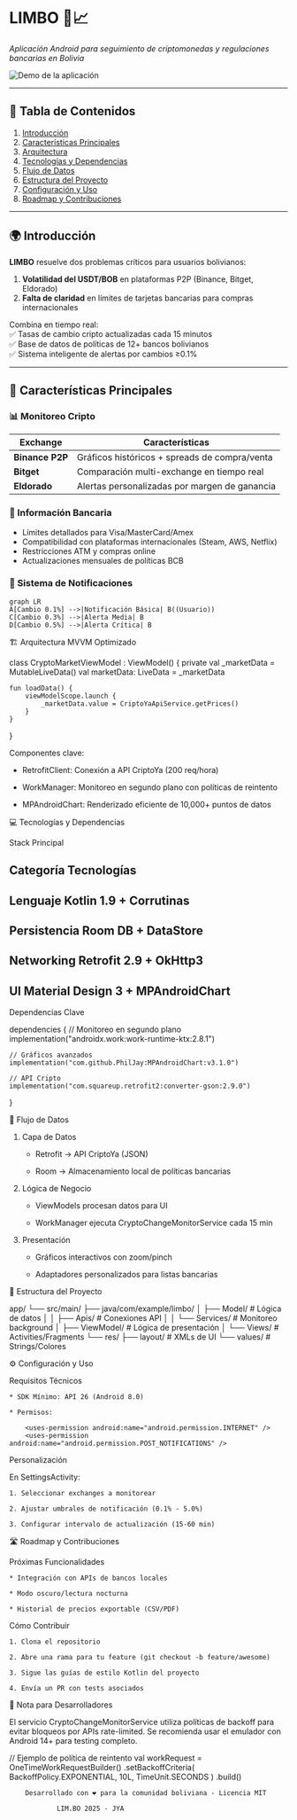 # LIMBO 🏦📈  
*Aplicación Android para seguimiento de criptomonedas y regulaciones bancarias en Bolivia*

![Demo de la aplicación](https://media.giphy.com/media/v1.Y2lkPTc5MGI3NjExdDlwN2p6Z2VpY2N5eG4zZTRpamR4eDc3M2h6ajd3dWl4eGJhYjVnNiZlcD12MV9pbnRlcm5hbF9naWZfYnlfaWQmY3Q9Zw/3oKIPEqDGUULpEU0aQ/giphy.gif)

---

## 📌 Tabla de Contenidos  
1. [Introducción](#-introducción)  
2. [Características Principales](#-características-principales)  
3. [Arquitectura](#-arquitectura)  
4. [Tecnologías y Dependencias](#-tecnologías-y-dependencias)  
5. [Flujo de Datos](#-flujo-de-datos)  
6. [Estructura del Proyecto](#-estructura-del-proyecto)  
7. [Configuración y Uso](#-configuración-y-uso)  
8. [Roadmap y Contribuciones](#-roadmap-y-contribuciones)  

---

## 🌍 Introducción  
**LIMBO** resuelve dos problemas críticos para usuarios bolivianos:  
1. **Volatilidad del USDT/BOB** en plataformas P2P (Binance, Bitget, Eldorado)  
2. **Falta de claridad** en límites de tarjetas bancarias para compras internacionales  

Combina en tiempo real:  
✅ Tasas de cambio cripto actualizadas cada 15 minutos  
✅ Base de datos de políticas de 12+ bancos bolivianos  
✅ Sistema inteligente de alertas por cambios ≥0.1%  

---

## 🚀 Características Principales  

### 📊 Monitoreo Cripto  
| Exchange       | Características                              |  
|----------------|---------------------------------------------|  
| **Binance P2P** | Gráficos históricos + spreads de compra/venta |  
| **Bitget**      | Comparación multi-exchange en tiempo real    |  
| **Eldorado**    | Alertas personalizadas por margen de ganancia|  

### 🏦 Información Bancaria  
- Límites detallados para Visa/MasterCard/Amex  
- Compatibilidad con plataformas internacionales (Steam, AWS, Netflix)  
- Restricciones ATM y compras online  
- Actualizaciones mensuales de políticas BCB  

### 🔔 Sistema de Notificaciones  
```mermaid
graph LR
A[Cambio 0.1%] -->|Notificación Básica| B((Usuario))
C[Cambio 0.3%] -->|Alerta Media| B
D[Cambio 0.5%] -->|Alerta Crítica| B
```

🏗️ Arquitectura
MVVM Optimizado


class CryptoMarketViewModel : ViewModel() {
    private val _marketData = MutableLiveData<CryptoMarketData>()
    val marketData: LiveData<CryptoMarketData> = _marketData
    
    fun loadData() {
        viewModelScope.launch {
            _marketData.value = CriptoYaApiService.getPrices()
        }
    }
}

Componentes clave:

* RetrofitClient: Conexión a API CriptoYa (200 req/hora)

* WorkManager: Monitoreo en segundo plano con políticas de reintento

* MPAndroidChart: Renderizado eficiente de 10,000+ puntos de datos

💻 Tecnologías y Dependencias

Stack Principal

Categoría	Tecnologías
--------------------------------------------------------
Lenguaje	Kotlin 1.9 + Corrutinas
--------------------------------------------------------
Persistencia	Room DB + DataStore
--------------------------------------------------------
Networking	Retrofit 2.9 + OkHttp3
--------------------------------------------------------
UI	Material Design 3 + MPAndroidChart
--------------------------------------------------------

Dependencias Clave

dependencies {
    // Monitoreo en segundo plano
    implementation("androidx.work:work-runtime-ktx:2.8.1") 
    
    // Gráficos avanzados
    implementation("com.github.PhilJay:MPAndroidChart:v3.1.0")  
    
    // API Cripto
    implementation("com.squareup.retrofit2:converter-gson:2.9.0")  
}

🔄 Flujo de Datos

1. Capa de Datos

	* Retrofit → API CriptoYa (JSON)

	* Room → Almacenamiento local de políticas bancarias

2. Lógica de Negocio

	* ViewModels procesan datos para UI

	* WorkManager ejecuta CryptoChangeMonitorService cada 15 min

3. Presentación

	* Gráficos interactivos con zoom/pinch

	* Adaptadores personalizados para listas bancarias

📂 Estructura del Proyecto

app/
└── src/main/
    ├── java/com/example/limbo/
    │   ├── Model/                  # Lógica de datos
    │   │   ├── Apis/               # Conexiones API
    │   │   └── Services/           # Monitoreo background
    │   ├── ViewModel/              # Lógica de presentación
    │   └── Views/                  # Activities/Fragments
    └── res/
        ├── layout/                 # XMLs de UI
        └── values/                 # Strings/Colores

⚙️ Configuración y Uso

Requisitos Técnicos

	* SDK Mínimo: API 26 (Android 8.0)

	* Permisos:

		<uses-permission android:name="android.permission.INTERNET" />
		<uses-permission android:name="android.permission.POST_NOTIFICATIONS" />


Personalización

En SettingsActivity:

	1. Seleccionar exchanges a monitorear

	2. Ajustar umbrales de notificación (0.1% - 5.0%)

	3. Configurar intervalo de actualización (15-60 min)

🛣️ Roadmap y Contribuciones

Próximas Funcionalidades

	* Integración con APIs de bancos locales

	* Modo oscuro/lectura nocturna

	* Historial de precios exportable (CSV/PDF)

Cómo Contribuir

	1. Clona el repositorio

	2. Abre una rama para tu feature (git checkout -b feature/awesome)

	3. Sigue las guías de estilo Kotlin del proyecto

	4. Envía un PR con tests asociados

📌 Nota para Desarrolladores

El servicio CryptoChangeMonitorService utiliza políticas de backoff para evitar bloqueos por APIs rate-limited. Se recomienda usar el emulador con Android 14+ para testing completo.

// Ejemplo de política de reintento
val workRequest = OneTimeWorkRequestBuilder<CryptoChangeMonitorService>()
    .setBackoffCriteria(
        BackoffPolicy.EXPONENTIAL,
        10L,
        TimeUnit.SECONDS
    )
    .build()

		Desarrollado con ❤️ para la comunidad boliviana - Licencia MIT 

				LIM.BO 2025 - JYA
